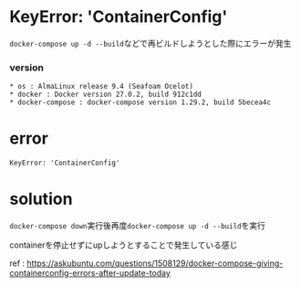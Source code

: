 # KeyError: 'ContainerConfig'
`docker-compose up -d --build`などで再ビルドしようとした際にエラーが発生

### version
```
* os : AlmaLinux release 9.4 (Seafoam Ocelot)
* docker : Docker version 27.0.2, build 912c1dd
* docker-compose : docker-compose version 1.29.2, build 5becea4c
```

# error
```
KeyError: 'ContainerConfig'
```

# solution
`docker-compose down`実行後再度`docker-compose up -d --build`を実行

containerを停止せずにupしようとすることで発生している感じ

ref : https://askubuntu.com/questions/1508129/docker-compose-giving-containerconfig-errors-after-update-today
